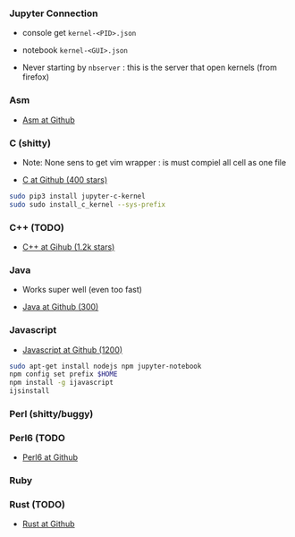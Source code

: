


### Jupyter Connection

* console get `kernel-<PID>.json`
* notebook `kernel-<GUI>.json`


* Never starting by `nbserver` : this is the server that open kernels (from firefox)

### Asm

* [Asm at Github](https://github.com/gcallah/Emu86)


### C (shitty)

* Note: None sens to get vim wrapper : is must compiel all cell as one file

* [C at Github (400 stars)](https://github.com/brendan-rius/jupyter-c-kernel)

```sh
sudo pip3 install jupyter-c-kernel
sudo sudo install_c_kernel --sys-prefix
```

### C++ (TODO)

* [C++ at Gihub (1.2k stars)](https://github.com/QuantStack/xeus-cling)


### Java

* Works super well (even too fast)

* [Java at Github (300)](https://github.com/SpencerPark/IJava)


### Javascript

* [Javascript at Github (1200)](https://github.com/n-riesco/ijavascript)

```sh
sudo apt-get install nodejs npm jupyter-notebook
npm config set prefix $HOME
npm install -g ijavascript
ijsinstall
```

### Perl (shitty/buggy)


### Perl6 (TODO

* [Perl6 at Github](https://github.com/bduggan/p6-jupyter-kernel)


### Ruby

### Rust (TODO)

* [Rust at Github](https://github.com/google/evcxr/tree/master/evcxr_jupyter)
